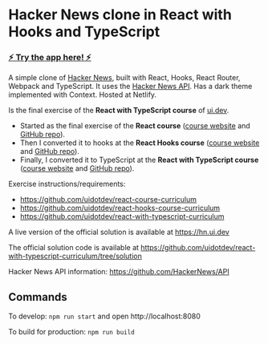 # Hacker News clone in React with Hooks and TypeScript

<h3><a href="https://albert-react-hackernews.netlify.app/">⚡️ Try the app here! ⚡️</a></h3>

A simple clone of [Hacker News](https://news.ycombinator.com), built with React, Hooks, React Router, Webpack and TypeScript. It uses the [Hacker News API](https://github.com/HackerNews/API). Has a dark theme implemented with Context. Hosted at Netlify.

Is the final exercise of the **React with TypeScript course** of [ui.dev](https://ui.dev).

- Started as the final exercise of the **React course** ([course website](https://ui.dev/react) and [GitHub repo](https://github.com/uidotdev/react-course)).
- Then I converted it to hooks at the **React Hooks course** ([course website](https://ui.dev/react-hooks) and [GitHub repo](https://github.com/uidotdev/react-hooks-course)).
- Finally, I converted it to TypeScript at the **React with TypeScript course** ([course website](https://ui.dev/react-typescript) and [GitHub repo](https://github.com/uidotdev/react-with-typescript-course)).

Exercise instructions/requirements:
- https://github.com/uidotdev/react-course-curriculum
- https://github.com/uidotdev/react-hooks-course-curriculum
- https://github.com/uidotdev/react-with-typescript-curriculum

A live version of the official solution is available at https://hn.ui.dev

The official solution code is available at https://github.com/uidotdev/react-with-typescript-curriculum/tree/solution

Hacker News API information: https://github.com/HackerNews/API

## Commands

To develop: `npm run start` and open http://localhost:8080

To build for production: `npm run build`
